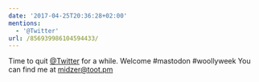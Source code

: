 ```yaml
---
date: '2017-04-25T20:36:28+02:00'
mentions:
  - '@Twitter'
url: /856939986104594433/
---
```

Time to quit [@Twitter](https://twitter.com/@Twitter) for a while. Welcome #mastodon #woollyweek You can find me at midzer@toot.pm
